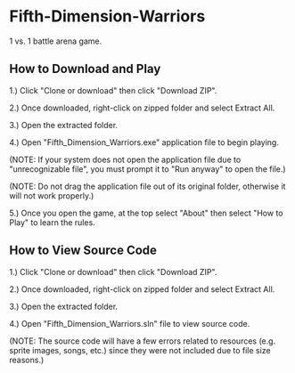 # Fifth-Dimension-Warriors
1 vs. 1 battle arena game.

## How to Download and Play
1.) Click "Clone or download" then click "Download ZIP".

2.) Once downloaded, right-click on zipped folder and select Extract All.

3.) Open the extracted folder.

4.) Open "Fifth_Dimension_Warriors.exe" application file to begin playing.

(NOTE: If your system does not open the application file due to "unrecognizable file", you must prompt it to "Run anyway" to open the file.)

(NOTE: Do not drag the application file out of its original folder, otherwise it will not work properly.)

5.) Once you open the game, at the top select "About" then select "How to Play" to learn the rules.

## How to View Source Code
1.) Click "Clone or download" then click "Download ZIP".

2.) Once downloaded, right-click on zipped folder and select Extract All.

3.) Open the extracted folder.

4.) Open "Fifth_Dimension_Warriors.sln" file to view source code.

(NOTE: The source code will have a few errors related to resources (e.g. sprite images, songs, etc.) since they were not included due to file size reasons.)